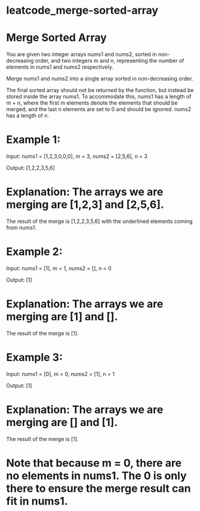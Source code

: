 # leatcode_merge-sorted-array


# Merge Sorted Array






You are given two integer arrays nums1 and nums2, sorted in non-decreasing order, and two integers m and n, representing the number of elements in nums1 and nums2 respectively.




Merge nums1 and nums2 into a single array sorted in non-decreasing order.



The final sorted array should not be returned by the function, but instead be stored inside the array nums1. To accommodate this, nums1 has a length of m + n, where the first m elements denote the elements that should be merged, and the last n elements are set to 0 and should be ignored. nums2 has a length of n.

 

# Example 1:


Input: nums1 = [1,2,3,0,0,0], m = 3, nums2 = [2,5,6], n = 3



Output: [1,2,2,3,5,6]


# Explanation: The arrays we are merging are [1,2,3] and [2,5,6].


The result of the merge is [1,2,2,3,5,6] with the underlined elements coming from nums1.


# Example 2:



Input: nums1 = [1], m = 1, nums2 = [], n = 0


Output: [1]



# Explanation: The arrays we are merging are [1] and [].



The result of the merge is [1].



# Example 3:


Input: nums1 = [0], m = 0, nums2 = [1], n = 1




Output: [1]


# Explanation: The arrays we are merging are [] and [1].


The result of the merge is [1].

# Note that because m = 0, there are no elements in nums1. The 0 is only there to ensure the merge result can fit in nums1.

